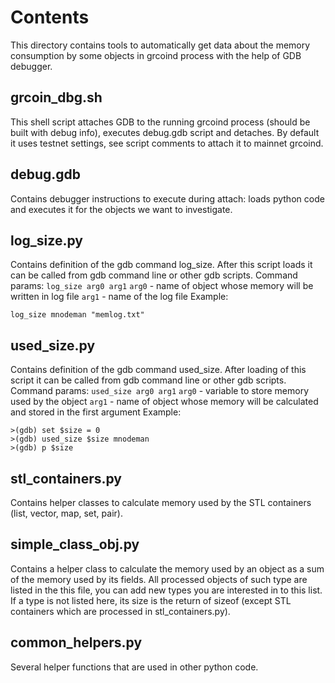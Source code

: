 # Contents

This directory contains tools to automatically get data about the memory consumption by some objects in grcoind process with the help of GDB debugger.

## grcoin_dbg.sh

This shell script attaches GDB to the running grcoind process (should be built with debug info), executes debug.gdb script and detaches.
By default it uses testnet settings, see script comments to attach it to mainnet grcoind.

## debug.gdb

Contains debugger instructions to execute during attach: loads python code and executes it for the objects we want to investigate.

## log_size.py

Contains definition of the gdb command log_size. After this script loads it can be called from gdb command line or other gdb scripts.
Command params:
`log_size arg0 arg1`
`arg0` - name of object whose memory will be written in log file
`arg1` - name of the log file
Example:

```
log_size mnodeman "memlog.txt"
```

## used_size.py

Contains definition of the gdb command used_size. After loading of this script it can be called from gdb command line or other gdb scripts.
Command params:
`used_size arg0 arg1`
`arg0` - variable to store memory used by the object
`arg1` - name of object whose memory will be calculated and stored in the first argument
Example:

```
>(gdb) set $size = 0
>(gdb) used_size $size mnodeman
>(gdb) p $size
```

## stl_containers.py

Contains helper classes to calculate memory used by the STL containers (list, vector, map, set, pair).

## simple_class_obj.py

Contains a helper class to calculate the memory used by an object as a sum of the memory used by its fields.
All processed objects of such type are listed in the this file, you can add new types you are interested in to this list.
If a type is not listed here, its size is the return of sizeof (except STL containers which are processed in stl_containers.py).

## common_helpers.py

Several helper functions that are used in other python code.

